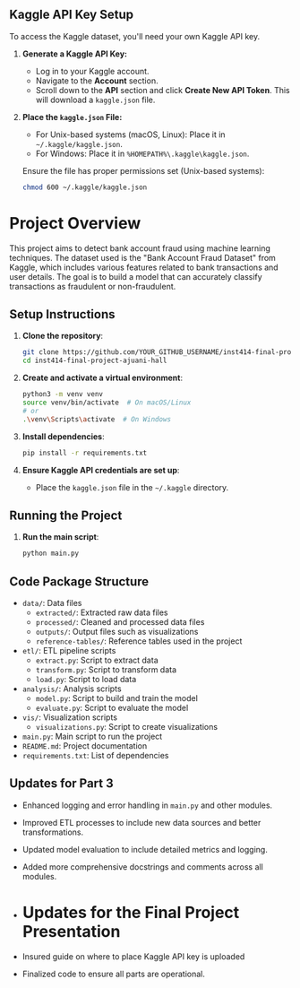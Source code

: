 ## Kaggle API Key Setup

To access the Kaggle dataset, you'll need your own Kaggle API key.

1. **Generate a Kaggle API Key:**
   - Log in to your Kaggle account.
   - Navigate to the **Account** section.
   - Scroll down to the **API** section and click **Create New API Token**. This will download a `kaggle.json` file.

2. **Place the `kaggle.json` File:**
   - For Unix-based systems (macOS, Linux): Place it in `~/.kaggle/kaggle.json`.
   - For Windows: Place it in `%HOMEPATH%\.kaggle\kaggle.json`.

   Ensure the file has proper permissions set (Unix-based systems):
   ```bash
   chmod 600 ~/.kaggle/kaggle.json

# Project Overview

This project aims to detect bank account fraud using machine learning techniques. The dataset used is the "Bank Account Fraud Dataset" from Kaggle, which includes various features related to bank transactions and user details. The goal is to build a model that can accurately classify transactions as fraudulent or non-fraudulent.

## Setup Instructions

1. **Clone the repository**:
    ```bash
    git clone https://github.com/YOUR_GITHUB_USERNAME/inst414-final-project-ajuani-hall.git
    cd inst414-final-project-ajuani-hall
    ```

2. **Create and activate a virtual environment**:
    ```bash
    python3 -m venv venv
    source venv/bin/activate  # On macOS/Linux
    # or
    .\venv\Scripts\activate  # On Windows
    ```

3. **Install dependencies**:
    ```bash
    pip install -r requirements.txt
    ```

4. **Ensure Kaggle API credentials are set up**:
    - Place the `kaggle.json` file in the `~/.kaggle` directory.

## Running the Project

1. **Run the main script**:
    ```bash
    python main.py
    ```

## Code Package Structure

- `data/`: Data files
    - `extracted/`: Extracted raw data files
    - `processed/`: Cleaned and processed data files
    - `outputs/`: Output files such as visualizations
    - `reference-tables/`: Reference tables used in the project
- `etl/`: ETL pipeline scripts
    - `extract.py`: Script to extract data
    - `transform.py`: Script to transform data
    - `load.py`: Script to load data
- `analysis/`: Analysis scripts
    - `model.py`: Script to build and train the model
    - `evaluate.py`: Script to evaluate the model
- `vis/`: Visualization scripts
    - `visualizations.py`: Script to create visualizations
- `main.py`: Main script to run the project
- `README.md`: Project documentation
- `requirements.txt`: List of dependencies

## Updates for Part 3
- Enhanced logging and error handling in `main.py` and other modules.
- Improved ETL processes to include new data sources and better transformations.
- Updated model evaluation to include detailed metrics and logging.
- Added more comprehensive docstrings and comments across all modules.

- # Updates for the Final Project Presentation
- Insured guide on where to place Kaggle API key is uploaded
- Finalized code to ensure all parts are operational.
